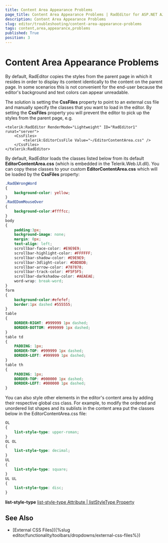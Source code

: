 ```yaml
---
title: Content Area Appearance Problems
page_title: Content Area Appearance Problems | RadEditor for ASP.NET AJAX Documentation
description: Content Area Appearance Problems
slug: editor/troubleshooting/content-area-appearance-problems
tags: content,area,appearance,problems
published: True
position: 3
---
```


# Content Area Appearance Problems

By default, RadEditor copies the styles from the parent page in which it resides in order to display its content identically to the content on the parent page. In some scenarios this is not convenient for the end-user because the editor's background and text colors can appear unreadable.

The solution is setting the **CssFiles** property to point to an external css file and manually specify the classes that you want to load in the editor. By setting the **CssFiles** property you will prevent the editor to pick up the styles from the parent page, e.g.

````ASP.NET
<telerik:RadEditor RenderMode="Lightweight" ID="RadEditor1" runat="server">
	<CssFiles>
		<telerik:EditorCssFile Value="~/EditorContentArea.css" />
	</CssFiles>
</telerik:RadEditor>
````

By default, RadEditor loads the classes listed below from its default **EditorContentArea.css** (which is embedded in the Telerik.Web.UI.dll). You can copy these classes to your custom **EditorContentArea.css** which will be loaded by the **CssFiles** property:

````CSS
.RadEWrongWord
{ 
	background-color: yellow;
}
.RadEDomMouseOver
{ 
	background-color:#ffffcc;
}
body
{ 
	padding:3px; 
	background-image: none; 
	margin: 0px; 
	text-align: left; 
	scrollbar-face-color: #E9E9E9; 
	scrollbar-highlight-color: #FFFFFF; 
	scrollbar-shadow-color: #E9E9E9; 
	scrollbar-3dlight-color: #DBDBDB; 
	scrollbar-arrow-color: #787878; 
	scrollbar-track-color: #F5F5F5; 
	scrollbar-darkshadow-color: #AEAEAE; 
	word-wrap: break-word;
}
form
{ 
	background-color:#efefef; 
	border:1px dashed #555555;
}
table
{ 
	BORDER-RIGHT: #999999 1px dashed; 
	BORDER-BOTTOM: #999999 1px dashed;
}
table td
{ 
	PADDING: 1px; 
	BORDER-TOP: #999999 1px dashed; 
	BORDER-LEFT: #999999 1px dashed;
}
table th
{ 
	PADDING: 1px; 
	BORDER-TOP: #000000 1px dashed; 
	BORDER-LEFT: #000000 1px dashed;
}
````



You can also style other elements in the editor's content area by adding their respective global css class. For example, to modify the ordered and unordered list shapes and its sublists in the content area put the classes below in the EditorContentArea.css file:

````CSS
OL 
{ 
	list-style-type: upper-roman;
}
OL OL 
{ 
	list-style-type: decimal;
}
UL 
{ 
	list-style-type: square;
}
UL UL 
{ 
	list-style-type: disc;
}
````

**list-style-type** [list-style-type Attribute | listStyleType Property](http://msdn.microsoft.com/en-us/library/ms530797.aspx)

## See Also

 * [External CSS Files]({%slug editor/functionality/toolbars/dropdowns/external-css-files%})

